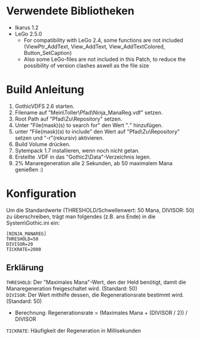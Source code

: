 # Verwendete Bibliotheken

- Ikarus 1.2
- LeGo 2.5.0  
  * For compatibility with LeGo 2.4, some functions are not included  
  (ViewPtr_AddText, View_AddText, View_AddTextColored, Button_SetCaption)  
  * Also some LeGo-files are not included in this Patch, to reduce the possibility of version clashes aswell as the file size


# Build Anleitung

1. GothicVDFS 2.6 starten.
1. Filename auf "Mein\Toller\Pfad\Ninja_ManaReg.vdf" setzen.
1. Root Path auf "Pfad\Zu\Repository\" setzen.
1. Unter "File(mask)(s) to search for" den Wert "*.*" hinzufügen.
1. unter "File(mask)(s) to include" den Wert auf "Pfad\Zu\Repository\" setzen und "-r"(rekursiv) aktivieren.
1. Build Volume drücken.
1. Sytempack 1.7 installieren, wenn noch nicht getan.
1. Erstellte .VDF in das "Gothic2\Data"-Verzeichnis legen.
1. 2% Manaregeneration alle 2 Sekunden, ab 50 maximalem Mana genießen :)

# Konfiguration

Um die Standardwerte (THRESHOLD/Schwellenwert: 50 Mana, DIVISOR: 50) zu überschreiben,
trägt man folgendes (z.B. ans Ende) in die System\Gothic.ini ein:

```
[NINJA_MANAREG]
THRESHOLD=50
DIVISOR=20
TICKRATE=2000
```

## Erklärung

`THRESHOLD`: Der "Maximales Mana"-Wert, den der Held benötigt, damit die Manaregeneration freigeschaltet wird. (Standard: 50)  
`DIVISOR`: Der Wert mithilfe dessen, die Regenerationsrate bestimmt wird. (Standard: 50)
- Berechnung: Regenerationsrate = (Maximales Mana + (DIVISOR / 2)) / DIVISOR

`TICKRATE`: Häufigkeit der Regeneration in Millisekunden

